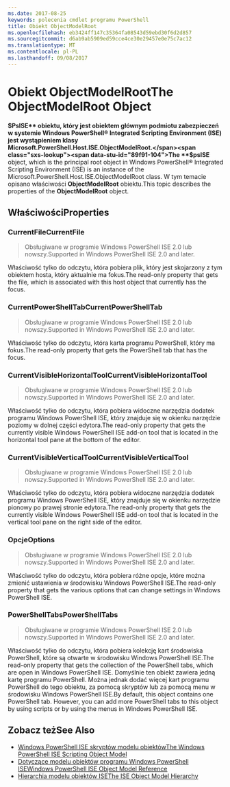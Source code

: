 ```yaml
---
ms.date: 2017-08-25
keywords: polecenia cmdlet programu PowerShell
title: Obiekt ObjectModelRoot
ms.openlocfilehash: eb3424ff147c35364fa08543d59ebd30f6d2d857
ms.sourcegitcommit: d6ab9ab5909ed59cce4ce30e29457e0e75c7ac12
ms.translationtype: MT
ms.contentlocale: pl-PL
ms.lasthandoff: 09/08/2017
---
```

# <a name="the-objectmodelroot-object"></a><span data-ttu-id="89f91-103">Obiekt ObjectModelRoot</span><span class="sxs-lookup"><span data-stu-id="89f91-103">The ObjectModelRoot Object</span></span>

<span data-ttu-id="89f91-104">**$PsISE** obiektu, który jest obiektem głównym podmiotu zabezpieczeń w systemie Windows PowerShell® Integrated Scripting Environment (ISE) jest wystąpieniem klasy Microsoft.PowerShell.Host.ISE.ObjectModelRoot.</span><span class="sxs-lookup"><span data-stu-id="89f91-104">The **$psISE** object, which is the principal root object in Windows PowerShell® Integrated Scripting Environment (ISE) is an instance of the Microsoft.PowerShell.Host.ISE.ObjectModelRoot class.</span></span>
<span data-ttu-id="89f91-105">W tym temacie opisano właściwości **ObjectModelRoot** obiektu.</span><span class="sxs-lookup"><span data-stu-id="89f91-105">This topic describes the properties of the **ObjectModelRoot** object.</span></span>

## <a name="properties"></a><span data-ttu-id="89f91-106">Właściwości</span><span class="sxs-lookup"><span data-stu-id="89f91-106">Properties</span></span>

### <a name="currentfile"></a><span data-ttu-id="89f91-107">CurrentFile</span><span class="sxs-lookup"><span data-stu-id="89f91-107">CurrentFile</span></span>

> <span data-ttu-id="89f91-108">Obsługiwane w programie Windows PowerShell ISE 2.0 lub nowszy.</span><span class="sxs-lookup"><span data-stu-id="89f91-108">Supported in Windows PowerShell ISE 2.0 and later.</span></span> 

<span data-ttu-id="89f91-109">Właściwość tylko do odczytu, która pobiera plik, który jest skojarzony z tym obiektem hosta, który aktualnie ma fokus.</span><span class="sxs-lookup"><span data-stu-id="89f91-109">The read-only property that gets the file, which is associated with this host object that currently has the focus.</span></span>

### <a name="currentpowershelltab"></a><span data-ttu-id="89f91-110">CurrentPowerShellTab</span><span class="sxs-lookup"><span data-stu-id="89f91-110">CurrentPowerShellTab</span></span>

> <span data-ttu-id="89f91-111">Obsługiwane w programie Windows PowerShell ISE 2.0 lub nowszy.</span><span class="sxs-lookup"><span data-stu-id="89f91-111">Supported in Windows PowerShell ISE 2.0 and later.</span></span>

<span data-ttu-id="89f91-112">Właściwość tylko do odczytu, która karta programu PowerShell, który ma fokus.</span><span class="sxs-lookup"><span data-stu-id="89f91-112">The read-only property that gets the PowerShell tab that has the focus.</span></span>

### <a name="currentvisiblehorizontaltool"></a><span data-ttu-id="89f91-113">CurrentVisibleHorizontalTool</span><span class="sxs-lookup"><span data-stu-id="89f91-113">CurrentVisibleHorizontalTool</span></span>

> <span data-ttu-id="89f91-114">Obsługiwane w programie Windows PowerShell ISE 2.0 lub nowszy.</span><span class="sxs-lookup"><span data-stu-id="89f91-114">Supported in Windows PowerShell ISE 2.0 and later.</span></span>

<span data-ttu-id="89f91-115">Właściwość tylko do odczytu, która pobiera widoczne narzędzia dodatek programu Windows PowerShell ISE, który znajduje się w okienku narzędzie poziomy w dolnej części edytora.</span><span class="sxs-lookup"><span data-stu-id="89f91-115">The read-only property that gets the currently visible Windows PowerShell ISE add-on tool that is located in the horizontal tool pane at the bottom of the editor.</span></span>

### <a name="currentvisibleverticaltool"></a><span data-ttu-id="89f91-116">CurrentVisibleVerticalTool</span><span class="sxs-lookup"><span data-stu-id="89f91-116">CurrentVisibleVerticalTool</span></span>

> <span data-ttu-id="89f91-117">Obsługiwane w programie Windows PowerShell ISE 2.0 lub nowszy.</span><span class="sxs-lookup"><span data-stu-id="89f91-117">Supported in Windows PowerShell ISE 2.0 and later.</span></span> 

<span data-ttu-id="89f91-118">Właściwość tylko do odczytu, która pobiera widoczne narzędzia dodatek programu Windows PowerShell ISE, który znajduje się w okienku narzędzie pionowy po prawej stronie edytora.</span><span class="sxs-lookup"><span data-stu-id="89f91-118">The read-only property that gets the currently visible Windows PowerShell ISE add-on tool that is located in the vertical tool pane on the right side of the editor.</span></span>

### <a name="options"></a><span data-ttu-id="89f91-119">Opcje</span><span class="sxs-lookup"><span data-stu-id="89f91-119">Options</span></span>

> <span data-ttu-id="89f91-120">Obsługiwane w programie Windows PowerShell ISE 2.0 lub nowszy.</span><span class="sxs-lookup"><span data-stu-id="89f91-120">Supported in Windows PowerShell ISE 2.0 and later.</span></span> 

<span data-ttu-id="89f91-121">Właściwość tylko do odczytu, która pobiera różne opcje, które można zmienić ustawienia w środowisku Windows PowerShell ISE.</span><span class="sxs-lookup"><span data-stu-id="89f91-121">The read-only property that gets the various options that can change settings in Windows PowerShell ISE.</span></span>

### <a name="powershelltabs"></a><span data-ttu-id="89f91-122">PowerShellTabs</span><span class="sxs-lookup"><span data-stu-id="89f91-122">PowerShellTabs</span></span>

> <span data-ttu-id="89f91-123">Obsługiwane w programie Windows PowerShell ISE 2.0 lub nowszy.</span><span class="sxs-lookup"><span data-stu-id="89f91-123">Supported in Windows PowerShell ISE 2.0 and later.</span></span> 

<span data-ttu-id="89f91-124">Właściwość tylko do odczytu, która pobiera kolekcję kart środowiska PowerShell, które są otwarte w środowisku Windows PowerShell ISE.</span><span class="sxs-lookup"><span data-stu-id="89f91-124">The read-only property that gets the collection of the PowerShell tabs, which are open in Windows PowerShell ISE.</span></span> <span data-ttu-id="89f91-125">Domyślnie ten obiekt zawiera jedną kartę programu PowerShell. Można jednak dodać więcej kart programu PowerShell do tego obiektu, za pomocą skryptów lub za pomocą menu w środowisku Windows PowerShell ISE.</span><span class="sxs-lookup"><span data-stu-id="89f91-125">By default, this object contains one PowerShell tab. However, you can add more PowerShell tabs to this object by using scripts or by using the menus in Windows PowerShell ISE.</span></span>

## <a name="see-also"></a><span data-ttu-id="89f91-126">Zobacz też</span><span class="sxs-lookup"><span data-stu-id="89f91-126">See Also</span></span>

- [<span data-ttu-id="89f91-127">Windows PowerShell ISE skryptów modelu obiektów</span><span class="sxs-lookup"><span data-stu-id="89f91-127">The Windows PowerShell ISE Scripting Object Model</span></span>](The-Windows-PowerShell-ISE-Scripting-Object-Model.md)
- [<span data-ttu-id="89f91-128">Dotyczące modelu obiektów programu Windows PowerShell ISE</span><span class="sxs-lookup"><span data-stu-id="89f91-128">Windows PowerShell ISE Object Model Reference</span></span>](Windows-PowerShell-ISE-Object-Model-Reference.md)
- [<span data-ttu-id="89f91-129">Hierarchia modelu obiektów ISE</span><span class="sxs-lookup"><span data-stu-id="89f91-129">The ISE Object Model Hierarchy</span></span>](The-ISE-Object-Model-Hierarchy.md)
